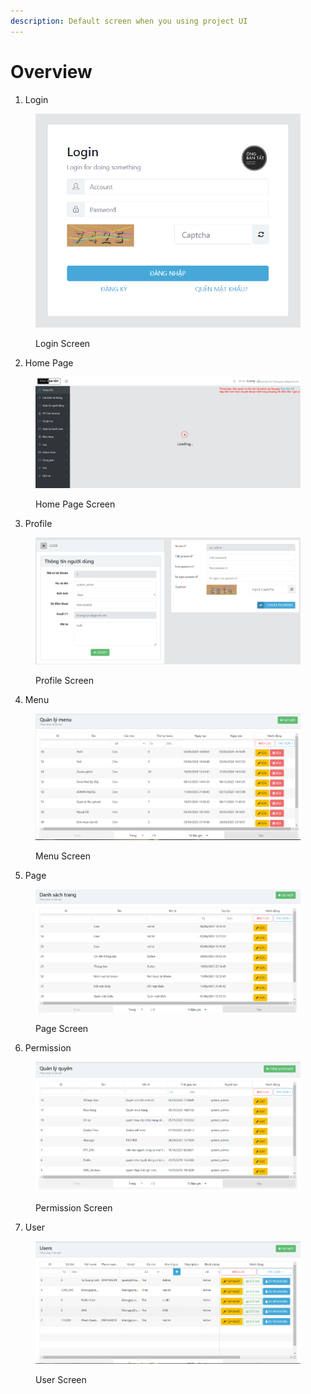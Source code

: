 ```yaml
---
description: Default screen when you using project UI
---
```


# Overview

1. Login

<figure><img src="../.gitbook/assets/image.png" alt=""><figcaption><p>Login Screen</p></figcaption></figure>

2. Home Page

<figure><img src="../.gitbook/assets/image (1).png" alt=""><figcaption><p>Home Page Screen</p></figcaption></figure>

3. Profile

<figure><img src="../.gitbook/assets/image (2).png" alt=""><figcaption><p>Profile Screen</p></figcaption></figure>

4. Menu&#x20;

<figure><img src="../.gitbook/assets/image (3).png" alt=""><figcaption><p>Menu Screen</p></figcaption></figure>

5. Page

<figure><img src="../.gitbook/assets/image (4).png" alt=""><figcaption><p>Page Screen</p></figcaption></figure>

6. Permission

<figure><img src="../.gitbook/assets/image (6).png" alt=""><figcaption><p>Permission Screen</p></figcaption></figure>

7. User

<figure><img src="../.gitbook/assets/image (7).png" alt=""><figcaption><p>User Screen</p></figcaption></figure>

